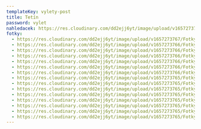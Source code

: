 ```yaml
---
templateKey: vylety-post
title: Tetín
password: vylet
nahledacek: https://res.cloudinary.com/dd2ejj6yt/image/upload/v1657273765/Fotky/VyletTetin/vylet_tetin_014_vw7pwr.jpg
fotky:
  - https://res.cloudinary.com/dd2ejj6yt/image/upload/v1657273767/Fotky/VyletTetin/vylet_tetin_003_zxw3ib.jpg
  - https://res.cloudinary.com/dd2ejj6yt/image/upload/v1657273766/Fotky/VyletTetin/vylet_tetin_002_zqcthx.jpg
  - https://res.cloudinary.com/dd2ejj6yt/image/upload/v1657273766/Fotky/VyletTetin/vylet_tetin_004_m5yj27.jpg
  - https://res.cloudinary.com/dd2ejj6yt/image/upload/v1657273766/Fotky/VyletTetin/vylet_tetin_005_etqzix.jpg
  - https://res.cloudinary.com/dd2ejj6yt/image/upload/v1657273766/Fotky/VyletTetin/vylet_tetin_006_tzol1o.jpg
  - https://res.cloudinary.com/dd2ejj6yt/image/upload/v1657273766/Fotky/VyletTetin/vylet_tetin_007_rw9emv.jpg
  - https://res.cloudinary.com/dd2ejj6yt/image/upload/v1657273766/Fotky/VyletTetin/vylet_tetin_013_whpvhh.jpg
  - https://res.cloudinary.com/dd2ejj6yt/image/upload/v1657273765/Fotky/VyletTetin/vylet_tetin_008_neccha.jpg
  - https://res.cloudinary.com/dd2ejj6yt/image/upload/v1657273765/Fotky/VyletTetin/vylet_tetin_009_oqb0cx.jpg
  - https://res.cloudinary.com/dd2ejj6yt/image/upload/v1657273765/Fotky/VyletTetin/vylet_tetin_010_q2lzhm.jpg
  - https://res.cloudinary.com/dd2ejj6yt/image/upload/v1657273765/Fotky/VyletTetin/vylet_tetin_012_wc3r8j.jpg
  - https://res.cloudinary.com/dd2ejj6yt/image/upload/v1657273765/Fotky/VyletTetin/vylet_tetin_014_vw7pwr.jpg
  - https://res.cloudinary.com/dd2ejj6yt/image/upload/v1657273765/Fotky/VyletTetin/vylet_tetin_011_yinzne.jpg
  - https://res.cloudinary.com/dd2ejj6yt/image/upload/v1657273765/Fotky/VyletTetin/vylet_tetin_001_n6ffkz.jpg
  - https://res.cloudinary.com/dd2ejj6yt/image/upload/v1657273765/Fotky/VyletTetin/vylet_tetin_015_ze36ro.jpg
---
```

